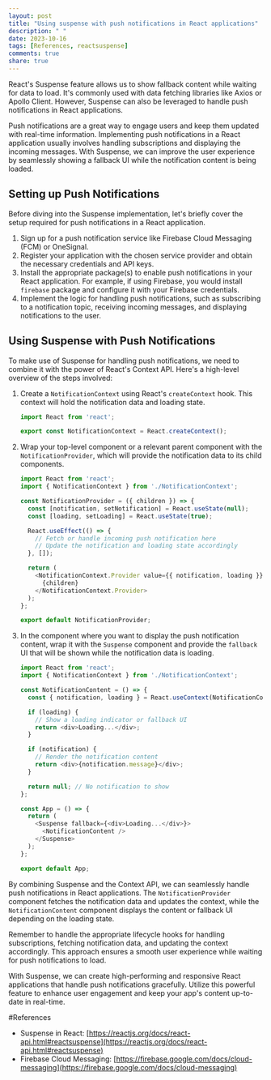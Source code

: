 ```yaml
---
layout: post
title: "Using suspense with push notifications in React applications"
description: " "
date: 2023-10-16
tags: [References, reactsuspense]
comments: true
share: true
---
```


React's Suspense feature allows us to show fallback content while waiting for data to load. It's commonly used with data fetching libraries like Axios or Apollo Client. However, Suspense can also be leveraged to handle push notifications in React applications.

Push notifications are a great way to engage users and keep them updated with real-time information. Implementing push notifications in a React application usually involves handling subscriptions and displaying the incoming messages. With Suspense, we can improve the user experience by seamlessly showing a fallback UI while the notification content is being loaded.

## Setting up Push Notifications

Before diving into the Suspense implementation, let's briefly cover the setup required for push notifications in a React application.

1. Sign up for a push notification service like Firebase Cloud Messaging (FCM) or OneSignal.
2. Register your application with the chosen service provider and obtain the necessary credentials and API keys.
3. Install the appropriate package(s) to enable push notifications in your React application. For example, if using Firebase, you would install `firebase` package and configure it with your Firebase credentials.
4. Implement the logic for handling push notifications, such as subscribing to a notification topic, receiving incoming messages, and displaying notifications to the user.

## Using Suspense with Push Notifications

To make use of Suspense for handling push notifications, we need to combine it with the power of React's Context API. Here's a high-level overview of the steps involved:

1. Create a `NotificationContext` using React's `createContext` hook. This context will hold the notification data and loading state.
   ```javascript
   import React from 'react';

   export const NotificationContext = React.createContext();
   ```

2. Wrap your top-level component or a relevant parent component with the `NotificationProvider`, which will provide the notification data to its child components.
   ```javascript
   import React from 'react';
   import { NotificationContext } from './NotificationContext';

   const NotificationProvider = ({ children }) => {
     const [notification, setNotification] = React.useState(null);
     const [loading, setLoading] = React.useState(true);

     React.useEffect(() => {
       // Fetch or handle incoming push notification here
       // Update the notification and loading state accordingly
     }, []);

     return (
       <NotificationContext.Provider value={{ notification, loading }}>
         {children}
       </NotificationContext.Provider>
     );
   };

   export default NotificationProvider;
   ```

3. In the component where you want to display the push notification content, wrap it with the `Suspense` component and provide the `fallback` UI that will be shown while the notification data is loading.
   ```javascript
   import React from 'react';
   import { NotificationContext } from './NotificationContext';

   const NotificationContent = () => {
     const { notification, loading } = React.useContext(NotificationContext);

     if (loading) {
       // Show a loading indicator or fallback UI
       return <div>Loading...</div>;
     }

     if (notification) {
       // Render the notification content
       return <div>{notification.message}</div>;
     }

     return null; // No notification to show
   };

   const App = () => {
     return (
       <Suspense fallback={<div>Loading...</div>}>
         <NotificationContent />
       </Suspense>
     );
   };

   export default App;
   ```

By combining Suspense and the Context API, we can seamlessly handle push notifications in React applications. The `NotificationProvider` component fetches the notification data and updates the context, while the `NotificationContent` component displays the content or fallback UI depending on the loading state.

Remember to handle the appropriate lifecycle hooks for handling subscriptions, fetching notification data, and updating the context accordingly. This approach ensures a smooth user experience while waiting for push notifications to load.

With Suspense, we can create high-performing and responsive React applications that handle push notifications gracefully. Utilize this powerful feature to enhance user engagement and keep your app's content up-to-date in real-time.

#References
- Suspense in React: [https://reactjs.org/docs/react-api.html#reactsuspense](https://reactjs.org/docs/react-api.html#reactsuspense)
- Firebase Cloud Messaging: [https://firebase.google.com/docs/cloud-messaging](https://firebase.google.com/docs/cloud-messaging)